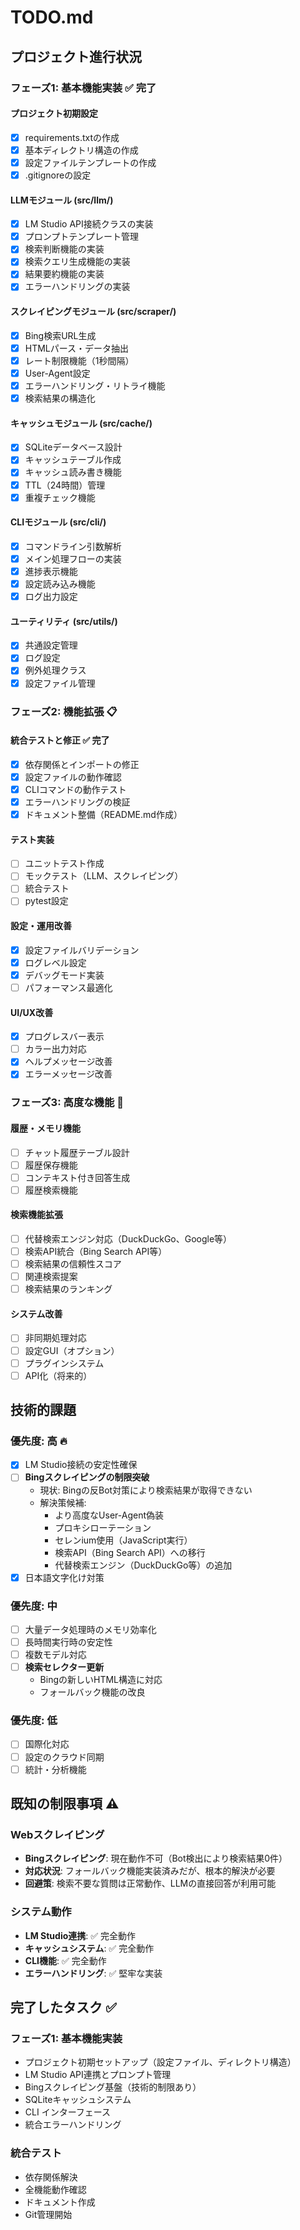 # TODO.md

## プロジェクト進行状況

### フェーズ1: 基本機能実装 ✅ 完了

#### プロジェクト初期設定
- [x] requirements.txtの作成
- [x] 基本ディレクトリ構造の作成
- [x] 設定ファイルテンプレートの作成
- [x] .gitignoreの設定

#### LLMモジュール (src/llm/)
- [x] LM Studio API接続クラスの実装
- [x] プロンプトテンプレート管理
- [x] 検索判断機能の実装
- [x] 検索クエリ生成機能の実装
- [x] 結果要約機能の実装
- [x] エラーハンドリングの実装

#### スクレイピングモジュール (src/scraper/)
- [x] Bing検索URL生成
- [x] HTMLパース・データ抽出
- [x] レート制限機能（1秒間隔）
- [x] User-Agent設定
- [x] エラーハンドリング・リトライ機能
- [x] 検索結果の構造化

#### キャッシュモジュール (src/cache/)
- [x] SQLiteデータベース設計
- [x] キャッシュテーブル作成
- [x] キャッシュ読み書き機能
- [x] TTL（24時間）管理
- [x] 重複チェック機能

#### CLIモジュール (src/cli/)
- [x] コマンドライン引数解析
- [x] メイン処理フローの実装
- [x] 進捗表示機能
- [x] 設定読み込み機能
- [x] ログ出力設定

#### ユーティリティ (src/utils/)
- [x] 共通設定管理
- [x] ログ設定
- [x] 例外処理クラス
- [x] 設定ファイル管理

### フェーズ2: 機能拡張 📋

#### 統合テストと修正 ✅ 完了
- [x] 依存関係とインポートの修正
- [x] 設定ファイルの動作確認
- [x] CLIコマンドの動作テスト
- [x] エラーハンドリングの検証
- [x] ドキュメント整備（README.md作成）

#### テスト実装
- [ ] ユニットテスト作成
- [ ] モックテスト（LLM、スクレイピング）
- [ ] 統合テスト
- [ ] pytest設定

#### 設定・運用改善
- [x] 設定ファイルバリデーション
- [x] ログレベル設定
- [x] デバッグモード実装
- [ ] パフォーマンス最適化

#### UI/UX改善
- [x] プログレスバー表示
- [ ] カラー出力対応
- [x] ヘルプメッセージ改善
- [x] エラーメッセージ改善

### フェーズ3: 高度な機能 🎯

#### 履歴・メモリ機能
- [ ] チャット履歴テーブル設計
- [ ] 履歴保存機能
- [ ] コンテキスト付き回答生成
- [ ] 履歴検索機能

#### 検索機能拡張
- [ ] 代替検索エンジン対応（DuckDuckGo、Google等）
- [ ] 検索API統合（Bing Search API等）
- [ ] 検索結果の信頼性スコア
- [ ] 関連検索提案
- [ ] 検索結果のランキング

#### システム改善
- [ ] 非同期処理対応
- [ ] 設定GUI（オプション）
- [ ] プラグインシステム
- [ ] API化（将来的）

## 技術的課題

### 優先度: 高 🔥
- [x] LM Studio接続の安定性確保
- [ ] **Bingスクレイピングの制限突破**
  - 現状: Bingの反Bot対策により検索結果が取得できない
  - 解決策候補:
    - より高度なUser-Agent偽装
    - プロキシローテーション
    - セレンium使用（JavaScript実行）
    - 検索API（Bing Search API）への移行
    - 代替検索エンジン（DuckDuckGo等）の追加
- [x] 日本語文字化け対策

### 優先度: 中
- [ ] 大量データ処理時のメモリ効率化
- [ ] 長時間実行時の安定性
- [ ] 複数モデル対応
- [ ] **検索セレクター更新**
  - Bingの新しいHTML構造に対応
  - フォールバック機能の改良

### 優先度: 低
- [ ] 国際化対応
- [ ] 設定のクラウド同期
- [ ] 統計・分析機能

## 既知の制限事項 ⚠️

### Webスクレイピング
- **Bingスクレイピング**: 現在動作不可（Bot検出により検索結果0件）
- **対応状況**: フォールバック機能実装済みだが、根本的解決が必要
- **回避策**: 検索不要な質問は正常動作、LLMの直接回答が利用可能

### システム動作
- **LM Studio連携**: ✅ 完全動作
- **キャッシュシステム**: ✅ 完全動作
- **CLI機能**: ✅ 完全動作
- **エラーハンドリング**: ✅ 堅牢な実装

## 完了したタスク ✅

### フェーズ1: 基本機能実装
- プロジェクト初期セットアップ（設定ファイル、ディレクトリ構造）
- LM Studio API連携とプロンプト管理
- Bingスクレイピング基盤（技術的制限あり）
- SQLiteキャッシュシステム
- CLI インターフェース
- 統合エラーハンドリング

### 統合テスト
- 依存関係解決
- 全機能動作確認
- ドキュメント作成
- Git管理開始
